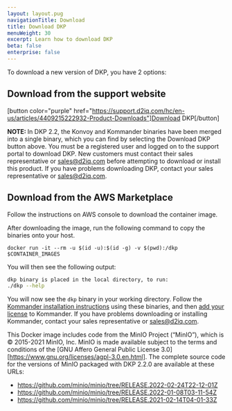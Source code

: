 ```yaml
---
layout: layout.pug
navigationTitle: Download
title: Download DKP
menuWeight: 30
excerpt: Learn how to download DKP
beta: false
enterprise: false
---
```


To download a new version of DKP, you have 2 options:

## Download from the support website

[button color="purple" href="https://support.d2iq.com/hc/en-us/articles/4409215222932-Product-Downloads"]Download DKP[/button]

<p class="message--note"><strong>NOTE: </strong>In DKP 2.2, the Konvoy and Kommander binaries have been merged into a single binary, which you can find by selecting the Download DKP button above.
You must be a registered user and logged on to the support portal to download DKP. New customers must contact their sales representative or <a href="mailto:sales@d2iq.com">sales@d2iq.com</a> before attempting to download or install this product.
If you have problems downloading DKP, contact your sales representative or <a href="mailto:sales@d2iq.com">sales@d2iq.com</a>.</p>

## Download from the AWS Marketplace

Follow the instructions on AWS console to download the container image.

After downloading the image, run the following command to copy the binaries onto your host.

```docker
docker run -it --rm -u $(id -u):$(id -g) -v $(pwd):/dkp $CONTAINER_IMAGES
```

You will then see the following output:

```sh
dkp binary is placed in the local directory, to run:
./dkp --help
```

You will now see the `dkp` binary in your working directory. Follow the [Kommander installation instructions](../install/networked) using these binaries, and then [add your license](../licensing/add/) to Kommander. If you have problems downloading or installing Kommander, contact your sales representative or <a href="mailto:sales@d2iq.com">sales@d2iq.com</a>.

This Docker image includes code from the MinIO Project (“MinIO”), which is © 2015-2021 MinIO, Inc. MinIO is made available subject to the terms and conditions of the [GNU Affero General Public License 3.0][https://www.gnu.org/licenses/agpl-3.0.en.html]. The complete source code for the versions of MinIO packaged with DKP 2.2.0 are available at these URLs:

* https://github.com/minio/minio/tree/RELEASE.2022-02-24T22-12-01Z
* https://github.com/minio/minio/tree/RELEASE.2022-01-08T03-11-54Z
* https://github.com/minio/minio/tree/RELEASE.2021-02-14T04-01-33Z
